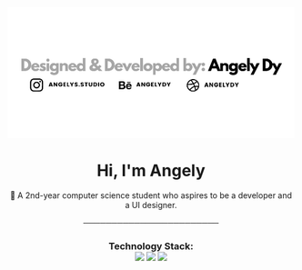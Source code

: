 <!--
**angelydy/angelydy** is a ✨ _special_ ✨ repository because its `README.md` (this file) appears on your GitHub profile.

Here are some ideas to get you started:

- 🔭 I’m currently working on ...
- 🌱 I’m currently learning ...
- 👯 I’m looking to collaborate on ...
- 🤔 I’m looking for help with ...
- 💬 Ask me about ...
- 📫 How to reach me: ...
- 😄 Pronouns: ...
- ⚡ Fun fact: ...
-->

<img align='center' src="banner.png">
<h1 align="center">
  Hi, I'm Angely
</h1>
<p align="center"> 
  🌱 A 2nd-year computer science student who aspires to be a developer and a UI designer.
</p>
<p align='center'>
  ────────────────────────
</p>
<h3 align='center'>
  Technology Stack:
  <br>
  <img src="https://img.icons8.com/color/48/000000/html-5--v1.png"/>
  <img src="https://img.icons8.com/color/48/000000/css3.png"/>
  <img src="https://img.icons8.com/ios-filled/50/000000/javascript-logo.png"/>
</h3>
<br>
